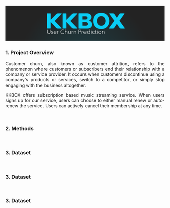 <p align="center">
<img src="https://github.com/theidari/customer_churn/blob/main/assets/churn_header_light.png">
</p>
<h3>1. Project Overview</h3>
<p align="justify">
Customer churn, also known as customer attrition, refers to the phenomenon where customers or subscribers end their relationship with a company or service provider. It occurs when customers discontinue using a company's products or services, switch to a competitor, or simply stop engaging with the business altogether.
</p>
<p align="justify">
KKBOX offers subscription based music streaming service. When users signs up for our service, users can choose to either manual renew or auto-renew the service. Users can actively cancel their membership at any time.
</p>
<img src="https://img.shields.io/badge/ -223337.svg?style=for-the-badge" width="1500px" height="1px">
<h3>2. Methods</h3>

<img src="https://img.shields.io/badge/ -223337.svg?style=for-the-badge" width="1500px" height="1px">
<h3>3. Dataset</h3>

<img src="https://img.shields.io/badge/ -223337.svg?style=for-the-badge" width="1500px" height="1px">
<h3>3. Dataset</h3>

<img src="https://img.shields.io/badge/ -223337.svg?style=for-the-badge" width="1500px" height="1px">
<h3>3. Dataset</h3>
